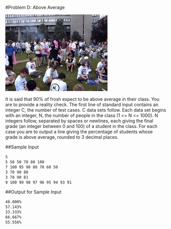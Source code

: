 #Problem D: Above Average

![](img/students.jpg)

It is said that 90% of frosh expect to be above average in their class. You are to provide a reality check.
The first line of standard input contains an integer C, the number of test cases. C data sets follow. Each data set begins with an integer, N, the number of people in the class (1 <= N <= 1000). N integers follow, separated by spaces or newlines, each giving the final grade (an integer between 0 and 100) of a student in the class. For each case you are to output a line giving the percentage of students whose grade is above average, rounded to 3 decimal places.

##Sample Input

	5
	5 50 50 70 80 100
	7 100 95 90 80 70 60 50
	3 70 90 80
	3 70 90 81
	9 100 99 98 97 96 95 94 93 91

##Output for Sample Input

	40.000%
	57.143%
	33.333%
	66.667%
	55.556%